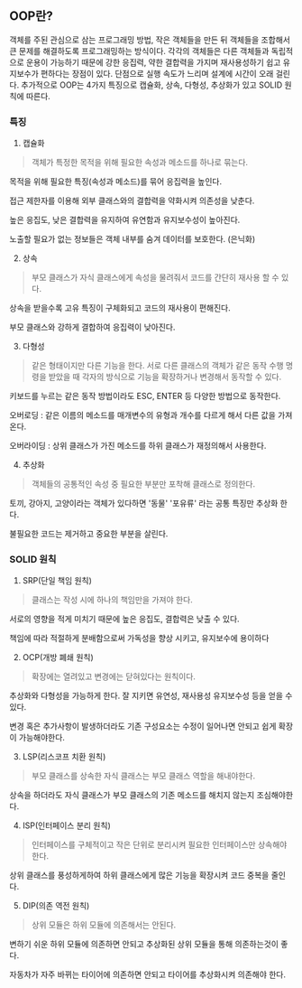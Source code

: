 ## OOP란?

객체를 주된 관심으로 삼는 프로그래밍 방법, 작은 객체들을 만든 뒤 객체들을 조합해서 큰 문제를 해결하도록 프로그래밍하는 방식이다. 각각의 객체들은 다른 객체들과 독립적으로 운용이 가능하기 때문에 강한 응집력, 약한 결합력을 가지며 재사용성하기 쉽고 유지보수가 편하다는 장점이 있다. 단점으로 실행 속도가 느리며 설계에 시간이 오래 걸린다. 추가적으로 OOP는 4가지 특징으로 캡슐화, 상속, 다형성, 추상화가 있고 SOLID 원칙에 따른다.
### 특징
1. 캡슐화
> 객체가 특정한 목적을 위해 필요한 속성과 메소드를 하나로 묶는다.

목적을 위해 필요한 특징(속성과 메소드)를 묶어 응집력을 높인다.

접근 제한자를 이용해 외부 클래스와의 결합력을 약화시켜 의존성을 낮춘다.

높은 응집도, 낮은 결합력을 유지하여 유연함과 유지보수성이 높아진다.

노출할 필요가 없는 정보들은 객체 내부를 숨겨 데이터를 보호한다. (은닉화)


2. 상속
>부모 클래스가 자식 클래스에게 속성을 물려줘서 코드를 간단히 재사용 할 수 있다.

상속을 받을수록 고유 특징이 구체화되고 코드의 재사용이 편해진다.

부모 클래스와 강하게 결합하여 응집력이 낮아진다. 

3. 다형성 
> 같은 형태이지만 다른 기능을 한다. 서로 다른 클래스의 객체가 같은 동작 수행 명령을 받았을 때 각자의 방식으로 기능을 확장하거나 변경해서 동작할 수 있다.

키보드를 누르는 같은 동작 방법이라도 ESC, ENTER 등 다양한 방법으로 동작한다.

오버로딩 : 같은 이름의 메소드를 매개변수의 유형과 개수를 다르게 해서 다른 값을 가져온다.

오버라이딩 : 상위 클래스가 가진 메소드를 하위 클래스가 재정의해서 사용한다.



4. 추상화 
>객체들의 공통적인 속성 중 필요한 부분만 포착해 클래스로 정의한다.

토끼, 강아지, 고양이라는 객체가 있다하면 '동물' '포유류' 라는 공통 특징만 추상화 한다.

불필요한 코드는 제거하고 중요한 부분을 살린다.

### SOLID 원칙
1. SRP(단일 책임 원칙) 
>클래스는 작성 시에 하나의 책임만을 가져야 한다. 

서로의 영향을 적게 미치기 때문에 높은 응집도, 결합력은 낮출 수 있다. 

책임에 따라 적절하게 분배함으로써 가독성을 향상 시키고, 유지보수에 용이하다

2. OCP(개방 폐쇄 원칙) 
> 확장에는 열려있고 변경에는 닫혀있다는 원칙이다. 

추상화와 다형성을 가능하게 한다. 잘 지키면 유연성, 재사용성 유지보수성 등을 얻을 수 있다.

변경 혹은 추가사항이 발생하더라도 기존 구성요소는 수정이 일어나면 안되고 쉽게 확장이 가능해야한다.

3. LSP(리스코프 치환 원칙) 
> 부모 클래스를 상속한 자식 클래스는 부모 클래스 역할을 해내야한다.

상속을 하더라도 자식 클래스가 부모 클래스의 기존 메소드를 해치지 않는지 조심해야한다.

4. ISP(인터페이스 분리 원칙)
> 인터페이스를 구체적이고 작은 단위로 분리시켜 필요한 인터페이스만 상속해야한다.

상위 클래스를 풍성하게하여 하위 클래스에게 많은 기능을 확장시켜 코드 중복을 줄인다.

5. DIP(의존 역전 원칙)
> 상위 모듈은 하위 모듈에 의존해서는 안된다.

변하기 쉬운 하위 모듈에 의존하면 안되고 추상화된 상위 모듈을 통해 의존하는것이 좋다.

자동차가 자주 바뀌는 타이어에 의존하면 안되고 타이어를 추상화시켜 의존해야 한다.



